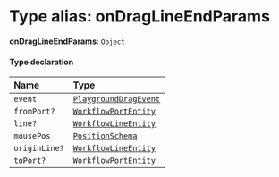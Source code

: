 # Type alias: onDragLineEndParams

**onDragLineEndParams**: `Object`

#### Type declaration

| Name | Type |
| :------ | :------ |
| `event` | [`PlaygroundDragEvent`](/auto-docs/free-layout-editor/interfaces/PlaygroundDragEvent.md) |
| `fromPort?` | [`WorkflowPortEntity`](/auto-docs/free-layout-editor/classes/WorkflowPortEntity.md) |
| `line?` | [`WorkflowLineEntity`](/auto-docs/free-layout-editor/classes/WorkflowLineEntity.md) |
| `mousePos` | [`PositionSchema`](/auto-docs/free-layout-editor/interfaces/PositionSchema.md) |
| `originLine?` | [`WorkflowLineEntity`](/auto-docs/free-layout-editor/classes/WorkflowLineEntity.md) |
| `toPort?` | [`WorkflowPortEntity`](/auto-docs/free-layout-editor/classes/WorkflowPortEntity.md) |
